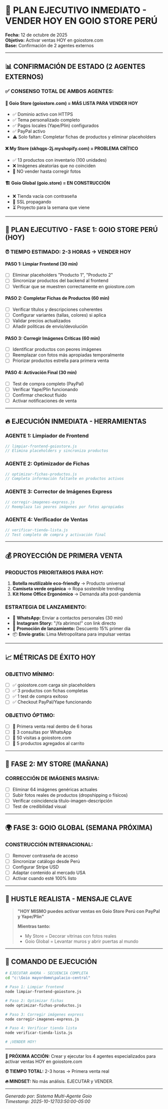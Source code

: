 # 🚀 PLAN EJECUTIVO INMEDIATO - VENDER HOY EN GOIO STORE PERÚ

**Fecha:** 12 de octubre de 2025  
**Objetivo:** Activar ventas HOY en goiostore.com  
**Base:** Confirmación de 2 agentes externos  

---

## 📊 CONFIRMACIÓN DE ESTADO (2 AGENTES EXTERNOS)

### ✅ **CONSENSO TOTAL DE AMBOS AGENTES:**

#### 🎯 **Goio Store (goiostore.com) = MÁS LISTA PARA VENDER HOY**
- ✅ Dominio activo con HTTPS
- ✅ Tema personalizado completo
- ✅ Pagos locales (Yape/Plin) configurados
- ✅ PayPal activo
- ⚠️ Solo faltan: Completar fichas de productos y eliminar placeholders

#### ❌ **My Store (skhqgs-2j.myshopify.com) = PROBLEMA CRÍTICO**
- ✅ 13 productos con inventario (100 unidades)
- ❌ Imágenes aleatorias que no coinciden
- 🚫 NO vender hasta corregir fotos

#### 🏗️ **Goio Global (goio.store) = EN CONSTRUCCIÓN**
- ❌ Tienda vacía con contraseña
- 🔄 SSL propagando
- ⏳ Proyecto para la semana que viene

---

## 🎯 PLAN EJECUTIVO - FASE 1: GOIO STORE PERÚ (HOY)

### ⏰ **TIEMPO ESTIMADO: 2-3 HORAS → VENDER HOY**

#### **PASO 1: Limpiar Frontend (30 min)**
- [ ] Eliminar placeholders "Producto 1", "Producto 2"
- [ ] Sincronizar productos del backend al frontend
- [ ] Verificar que se muestren correctamente en goiostore.com

#### **PASO 2: Completar Fichas de Productos (60 min)**
- [ ] Verificar títulos y descripciones coherentes
- [ ] Configurar variantes (tallas, colores) si aplica
- [ ] Validar precios actualizados
- [ ] Añadir políticas de envío/devolución

#### **PASO 3: Corregir Imágenes Críticas (60 min)**
- [ ] Identificar productos con peores imágenes
- [ ] Reemplazar con fotos más apropiadas temporalmente
- [ ] Priorizar productos estrella para primera venta

#### **PASO 4: Activación Final (30 min)**
- [ ] Test de compra completo (PayPal)
- [ ] Verificar Yape/Plin funcionando
- [ ] Confirmar checkout fluido
- [ ] Activar notificaciones de venta

---

## 🔥 EJECUCIÓN INMEDIATA - HERRAMIENTAS

### **AGENTE 1: Limpiador de Frontend**
```javascript
// limpiar-frontend-goiostore.js
// Elimina placeholders y sincroniza productos
```

### **AGENTE 2: Optimizador de Fichas**
```javascript
// optimizar-fichas-productos.js
// Completa información faltante en productos activos
```

### **AGENTE 3: Corrector de Imágenes Express**
```javascript
// corregir-imagenes-express.js
// Reemplaza las peores imágenes por fotos apropiadas
```

### **AGENTE 4: Verificador de Ventas**
```javascript
// verificar-tienda-lista.js
// Test completo de compra y activación final
```

---

## 💰 PROYECCIÓN DE PRIMERA VENTA

### **PRODUCTOS PRIORITARIOS PARA HOY:**
1. **Botella reutilizable eco-friendly** → Producto universal
2. **Camiseta verde orgánica** → Ropa sostenible trending
3. **Kit Home Office Ergonómico** → Demanda alta post-pandemia

### **ESTRATEGIA DE LANZAMIENTO:**
- 🎯 **WhatsApp:** Enviar a contactos personales (30 min)
- 📱 **Instagram Story:** "¡Ya abrimos!" con link directo
- 🎁 **Promoción de lanzamiento:** Descuento 15% primer día
- 📦 **Envío gratis:** Lima Metropolitana para impulsar ventas

---

## 📈 MÉTRICAS DE ÉXITO HOY

### **OBJETIVO MÍNIMO:**
- [ ] ✅ goiostore.com carga sin placeholders
- [ ] ✅ 3 productos con fichas completas
- [ ] ✅ 1 test de compra exitoso
- [ ] ✅ Checkout PayPal/Yape funcionando

### **OBJETIVO ÓPTIMO:**
- [ ] 🎯 Primera venta real dentro de 6 horas
- [ ] 🎯 3 consultas por WhatsApp
- [ ] 🎯 50 visitas a goiostore.com
- [ ] 🎯 5 productos agregados al carrito

---

## 🚨 FASE 2: MY STORE (MAÑANA)

### **CORRECCIÓN DE IMÁGENES MASIVA:**
- [ ] Eliminar 64 imágenes genéricas actuales
- [ ] Subir fotos reales de productos (dropshipping o físicos)
- [ ] Verificar coincidencia título-imagen-descripción
- [ ] Test de credibilidad visual

---

## 🌍 FASE 3: GOIO GLOBAL (SEMANA PRÓXIMA)

### **CONSTRUCCIÓN INTERNACIONAL:**
- [ ] Remover contraseña de acceso
- [ ] Sincronizar catálogo desde Perú
- [ ] Configurar Stripe USD
- [ ] Adaptar contenido al mercado USA
- [ ] Activar cuando esté 100% listo

---

## 🎯 HUSTLE REALISTA - MENSAJE CLAVE

> **"HOY MISMO puedes activar ventas en Goio Store Perú con PayPal y Yape/Plin"**
> 
> **Mientras tanto:**
> - My Store = Decorar vitrinas con fotos reales
> - Goio Global = Levantar muros y abrir puertas al mundo

---

## 🚀 COMANDO DE EJECUCIÓN

```bash
# EJECUTAR AHORA - SECUENCIA COMPLETA
cd "c:\Goio mayordomo\palacio-central"

# Paso 1: Limpiar frontend
node limpiar-frontend-goiostore.js

# Paso 2: Optimizar fichas
node optimizar-fichas-productos.js

# Paso 3: Corregir imágenes express
node corregir-imagenes-express.js

# Paso 4: Verificar tienda lista
node verificar-tienda-lista.js

# ¡VENDER HOY!
```

---

**🎯 PRÓXIMA ACCIÓN:** Crear y ejecutar los 4 agentes especializados para activar ventas HOY en goiostore.com

**⏰ TIEMPO TOTAL:** 2-3 horas → Primera venta real

**🔥 MINDSET:** No más análisis. EJECUTAR y VENDER.

---

*Generado por: Sistema Multi-Agente Goio*  
*Timestamp: 2025-10-12T03:50:00-05:00*